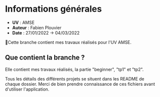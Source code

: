 # Informations générales
- **UV** : AMSE
- **Auteur** : Fabien Plouvier
- **Date** : 27/01/2022 -> 04/03/2022

📌Cette branche contient mes travaux réalisés pour l'UV AMSE.
  
  
## Que contient la branche ?
Elle contient mes travaux réalisés, la partie "beginner", "tp1" et "tp2".

Tous les détails des différents projets se situent dans les README de chaque dossier.
Merci de bien prendre connaissance de ces fichiers avant d'utiliser l'application.

